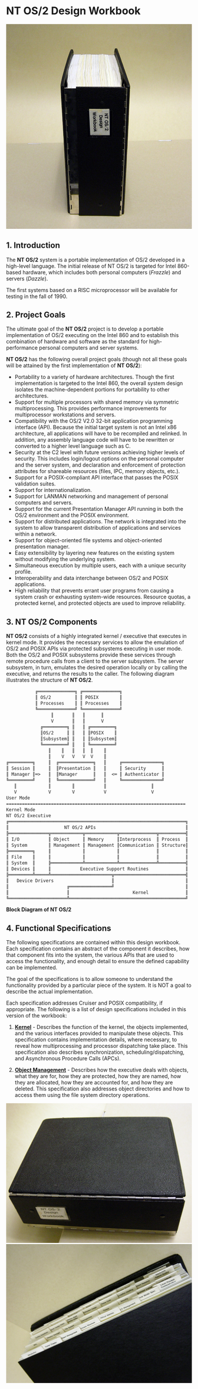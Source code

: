 NT OS/2 Design Workbook
====================================

![NMAH-NMAH2005-09001](NMAH-NMAH2005-09001.jpg)

1\. Introduction
---------------

The **NT OS/2** system is a portable implementation of OS/2 developed in a high-level language.  The initial release of NT OS/2 is targeted for Intel 860-based hardware, which includes both personal computers (*Frazzle*) and servers (*Dazzle*).

The first systems based on a RISC microprocessor will be available for testing in the fall of 1990.

2\. Project Goals
----------------

The ultimate goal of the **NT OS/2** project is to develop a portable implementation of OS/2 executing on the Intel 860 and to establish this combination of hardware and software as the standard for high-performance personal computers and server systems.  

**NT OS/2** has the following overall project goals (though not all these goals will be attained by the first implementation of **NT OS/2**):

- Portability to a variety of hardware architectures.  Though the first implementation is targeted to the Intel 860, the overall system design isolates the machine-dependent portions for portability to other architectures.
- Support for multiple processors with shared memory via symmetric multiprocessing.  This provides performance improvements for multiprocessor workstations and servers.
- Compatibility with the OS/2 V2.0 32-bit application programming interface (API).  Because the initial target system is not an Intel x86 architecture, all applications will have to be recompiled and relinked.  In addition, any assembly language code will have to be rewritten or converted to a higher level language such as C.
- Security at the C2 level with future versions achieving higher levels of security.  This includes login/logout options on the personal computer and the server system, and declaration and enforcement of protection attributes for shareable  resources (files, IPC, memory objects, etc.).
- Support for a POSIX-compliant API interface that passes the POSIX validation suites.
- Support for internationalization.
- Support for LANMAN networking and management of personal computers and servers.
- Support for the current Presentation Manager API running in both the OS/2 environment and the POSIX environment.
- Support for distributed applications.  The network is integrated into the system to allow transparent distribution of applications and services within a network.
- Support for object-oriented file systems and object-oriented presentation manager.
- Easy extensibility by layering new features on the existing system without modifying the underlying system.
- Simultaneous execution by multiple users, each with a unique security profile.
- Interoperability and data interchange between OS/2 and POSIX applications.
- High reliability that prevents errant user programs from causing a system crash or exhausting system-wide resources. Resource quotas, a protected kernel, and protected objects are used to improve reliability.

3\. NT OS/2 Components
---------------------

**NT OS/2** consists of a highly integrated kernel / executive that executes in kernel mode.  It provides the necessary services to allow the emulation of OS/2 and POSIX APIs via protected subsystems executing in user mode.  Both the OS/2 and POSIX subsystems provide these services through remote procedure calls from a client to the server subsystem.  The server subsystem, in turn, emulates the desired operation locally or by calling the executive, and returns the results to the caller.  The following diagram illustrates the structure of **NT OS/2**.

```
           ╔══════════════╗ ╔══════════════╗
           ║ OS/2         ║ ║ POSIX        ║
           ║ Processes    ║ ║ Processes    ║
           ╚══════════════╝ ╚══════════════╝
                 ║       ║   ║      ║       
                 V       ║   ║      V       
             ╔═════════╗ ║   ║ ╔═════════╗  
             ║OS/2     ║ ║   ║ ║POSIX    ║  
             ║Subsystem║ ║   ║ ║Subsystem║  
             ╚═════════╝ ║   ║ ╚═════════╝  
                ║    ║   ║   ║  ║    ║      
                ║    V   V   V  V    ║      
╔═════════╗     ║  ╔═════════════╗   ║     ╔═══════════════╗
║ Session ║     ║  ║Presentation ║   ║     ║ Security      ║
║ Manager ║═>   ║  ║Manager      ║   ║  <═ ║ Authenticator ║ 
╚═════════╝     ║  ╚═════════════╝   ║     ╚═══════════════╝
   ║            ║        ║           ║                 ║               
   V            V        V           V                 V
User Mode
====================================================================
Kernel Mode
NT OS/2 Executive
╔═══════════════════════════════════════════════════════════════════╗
║                     NT OS/2 APIs                                  ║
╠═══════════════╦════════════╦════════════╦══════════════╦══════════╣
║ I/O           ║ Object     ║ Memory     ║Interprocess  ║ Process  ║
║ System        ║ Management ║ Management ║Communication ║ Structure║
╠═════════╗     ║            ║            ║              ║          ║
║ File    ║     ║            ║            ║              ║          ║
║ System  ║     ╠════════════╩════════════╩══════════════╩══════════╣
║ Devices ║     ║           Executive Support Routines              ║
╠═════════╩═════╩═══════════════════════╦═══════════════════════════╣
║   Device Drivers                      ║                           ║
║                      ╔════════════════╝                           ║
║                      ║                        Kernel              ║
╚══════════════════════╩════════════════════════════════════════════╝
```

**Block Diagram of NT OS/2**

4\. Functional Specifications
-----------------------------

The following specifications are contained within this design workbook.  Each specification contains an abstract of the component it describes, how that component fits into the system, the various APIs that are used to access the functionality, and enough detail to ensure the defined capability can be implemented.

The goal of the specifications is to allow someone to understand the functionality provided by a particular piece of the system. It is NOT a goal to describe the actual implementation. 

Each specification addresses Cruiser and POSIX compatibility, if appropriate.  The following is a list of design specifications included in this version of the workbook:

1.	[**Kernel**](01%20-%20NT%20OS2%20Kernel%20Specification.md) - Describes the function of the kernel, the objects implemented, and the various interfaces provided to manipulate these objects. This specification contains implementation details, where necessary, to reveal how multiprocessing and processor dispatching take place. This specification also describes synchronization, scheduling/dispatching, and Asynchronous Procedure Calls (APCs).

2.	[**Object Management**](02%20-%20NT%20OS2%20Object%20Management%20Specification.md) - Describes how the executive deals with objects, what they are for, how they are protected, how they are named, how they are allocated, how they are accounted for, and how they are deleted. This specification also addresses object directories and how to access them using the file system directory operations.


![NMAH-NMAH2005-09002](NMAH-NMAH2005-09002.jpg)
![NMAH-NMAH2005-09003](NMAH-NMAH2005-09003.jpg)
